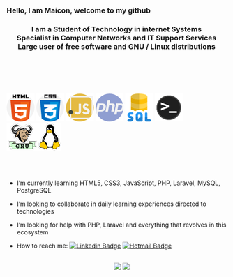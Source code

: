 ### **Hello, I am Maicon, welcome to my github**

  <div align="center"><h3>
    I am a Student of Technology in internet Systems<br>  
    Specialist in Computer Networks and IT Support Services<br>  
    Large user of free software and GNU / Linux distributions</h3><br><br>
   </div> 
   <br>
<br>

![](img/html.png) ![](img/css.png) ![](img/js.png) ![](img/php.png) ![](img/sql.png) ![](img/1.png) ![](img/2.png)
</div>
<br>
<br>



- I’m currently learning HTML5, CSS3, JavaScript, PHP, Laravel, MySQL, PostgreSQL
- I’m looking to collaborate in daily learning experiences directed  to technologies
- I’m looking for help with PHP, Laravel and everything that revolves in this ecosystem
- How to reach me:  [![Linkedin Badge](https://img.shields.io/badge/-LinkedIn-blue?style=flat-square&logo=Linkedin&logoColor=white&link=https://www.linkedin.com/in/daniele-oliveira-lucas-8a685683/)](https://www.linkedin.com/in/maiconkistemmacher/) [![Hotmail Badge](https://img.shields.io/badge/-Gmail-0078D4?style=flat-square&logo=microsoft-outlook&logoColor=white&link=mailto:daniele_oli_lucas@hotmail.com)](mailto:maicon.kistemmacher@gmail.com)
<br><br>


    <div align="center">
     <img width="434px" src="https://github-readme-stats.vercel.app/api?username=maiconkistemmacher&hide=contribs,prs" />

    <img width="434px" src="https://github-readme-stats.vercel.app/api/top-langs/?username=maiconkistemmacher&langs_count=8)](https://github.com/maiconkistemmacher/sssgithub-readme-statsl" />
